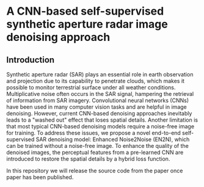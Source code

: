 # A CNN-based self-supervised synthetic aperture radar image denoising approach 
## Introduction
Synthetic aperture radar (SAR) plays an essential role in earth observation and projection due to its capability to penetrate clouds, which makes it possible to monitor terrestrial surface under all weather conditions. Multiplicative noise often occurs in the SAR signal, hampering the retrieval of information from SAR imagery. Convolutional neural networks (CNNs) have been used in many computer vision tasks and are helpful in image denoising. However, current CNN-based denoising approaches inevitably leads to a "washed out" effect that loses spatial details. Another limitation is that most typical CNN-based denoising models require a noise-free image for training. To address these issues, we propose a novel end-to-end self-supervised SAR denoising model: Enhanced Noise2Noise (EN2N), which can be trained without a noise-free image. To enhance the quality of the denoised images, the perceptual features from a pre-learned CNN are introduced to restore the spatial details by a hybrid loss function. 

In this repository we will release the source code from the paper once paper has been published.
